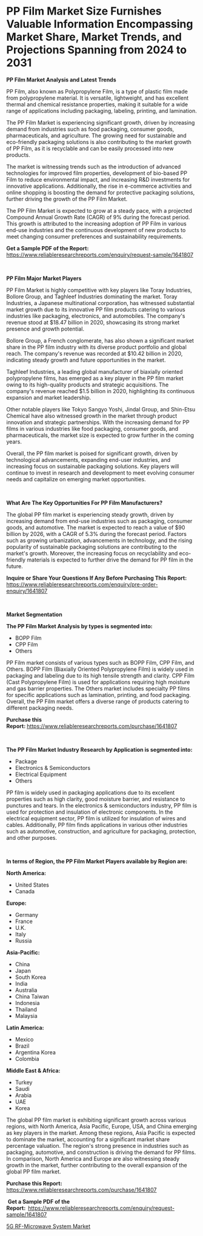 <p><h1>PP Film Market Size Furnishes Valuable Information Encompassing Market Share, Market Trends, and Projections Spanning from 2024 to 2031</h1></p><p><strong>PP Film Market Analysis and Latest Trends</strong></p>
<p><p>PP Film, also known as Polypropylene Film, is a type of plastic film made from polypropylene material. It is versatile, lightweight, and has excellent thermal and chemical resistance properties, making it suitable for a wide range of applications including packaging, labeling, printing, and lamination.</p><p>The PP Film Market is experiencing significant growth, driven by increasing demand from industries such as food packaging, consumer goods, pharmaceuticals, and agriculture. The growing need for sustainable and eco-friendly packaging solutions is also contributing to the market growth of PP Film, as it is recyclable and can be easily processed into new products.</p><p>The market is witnessing trends such as the introduction of advanced technologies for improved film properties, development of bio-based PP Film to reduce environmental impact, and increasing R&D investments for innovative applications. Additionally, the rise in e-commerce activities and online shopping is boosting the demand for protective packaging solutions, further driving the growth of the PP Film Market.</p><p>The PP Film Market is expected to grow at a steady pace, with a projected Compound Annual Growth Rate (CAGR) of 9% during the forecast period. This growth is attributed to the increasing adoption of PP Film in various end-use industries and the continuous development of new products to meet changing consumer preferences and sustainability requirements.</p></p>
<p><strong>Get a Sample PDF of the Report:&nbsp;</strong> <a href="https://www.reliableresearchreports.com/enquiry/request-sample/1641807">https://www.reliableresearchreports.com/enquiry/request-sample/1641807</a></p>
<p>&nbsp;</p>
<p><strong>PP Film Major Market Players</strong></p>
<p><p>PP Film Market is highly competitive with key players like Toray Industries, Bollore Group, and Taghleef Industries dominating the market. Toray Industries, a Japanese multinational corporation, has witnessed substantial market growth due to its innovative PP film products catering to various industries like packaging, electronics, and automobiles. The company's revenue stood at $18.47 billion in 2020, showcasing its strong market presence and growth potential.</p><p>Bollore Group, a French conglomerate, has also shown a significant market share in the PP film industry with its diverse product portfolio and global reach. The company's revenue was recorded at $10.42 billion in 2020, indicating steady growth and future opportunities in the market.</p><p>Taghleef Industries, a leading global manufacturer of biaxially oriented polypropylene films, has emerged as a key player in the PP film market owing to its high-quality products and strategic acquisitions. The company's revenue reached $1.5 billion in 2020, highlighting its continuous expansion and market leadership.</p><p>Other notable players like Tokyo Sangyo Yoshi, Jindal Group, and Shin-Etsu Chemical have also witnessed growth in the market through product innovation and strategic partnerships. With the increasing demand for PP films in various industries like food packaging, consumer goods, and pharmaceuticals, the market size is expected to grow further in the coming years.</p><p>Overall, the PP film market is poised for significant growth, driven by technological advancements, expanding end-user industries, and increasing focus on sustainable packaging solutions. Key players will continue to invest in research and development to meet evolving consumer needs and capitalize on emerging market opportunities.</p></p>
<p>&nbsp;</p>
<p><strong>What Are The Key Opportunities For PP Film Manufacturers?</strong></p>
<p><p>The global PP film market is experiencing steady growth, driven by increasing demand from end-use industries such as packaging, consumer goods, and automotive. The market is expected to reach a value of $90 billion by 2026, with a CAGR of 5.3% during the forecast period. Factors such as growing urbanization, advancements in technology, and the rising popularity of sustainable packaging solutions are contributing to the market's growth. Moreover, the increasing focus on recyclability and eco-friendly materials is expected to further drive the demand for PP film in the future.</p></p>
<p><strong>Inquire or Share Your Questions If Any Before Purchasing This Report:</strong> <a href="https://www.reliableresearchreports.com/enquiry/pre-order-enquiry/1641807">https://www.reliableresearchreports.com/enquiry/pre-order-enquiry/1641807</a></p>
<p>&nbsp;</p>
<p><strong>Market Segmentation</strong></p>
<p><strong>The PP Film Market Analysis by types is segmented into:</strong></p>
<p><ul><li>BOPP Film</li><li>CPP Film</li><li>Others</li></ul></p>
<p><p>PP Film market consists of various types such as BOPP Film, CPP Film, and Others. BOPP Film (Biaxially Oriented Polypropylene Film) is widely used in packaging and labeling due to its high tensile strength and clarity. CPP Film (Cast Polypropylene Film) is used for applications requiring high moisture and gas barrier properties. The Others market includes specialty PP films for specific applications such as lamination, printing, and food packaging. Overall, the PP Film market offers a diverse range of products catering to different packaging needs.</p></p>
<p><strong>Purchase this Report:&nbsp;</strong><a href="https://www.reliableresearchreports.com/purchase/1641807">https://www.reliableresearchreports.com/purchase/1641807</a></p>
<p>&nbsp;</p>
<p><strong>The PP Film Market Industry Research by Application is segmented into:</strong></p>
<p><ul><li>Package</li><li>Electronics & Semiconductors</li><li>Electrical Equipment</li><li>Others</li></ul></p>
<p><p>PP film is widely used in packaging applications due to its excellent properties such as high clarity, good moisture barrier, and resistance to punctures and tears. In the electronics & semiconductors industry, PP film is used for protection and insulation of electronic components. In the electrical equipment sector, PP film is utilized for insulation of wires and cables. Additionally, PP film finds applications in various other industries such as automotive, construction, and agriculture for packaging, protection, and other purposes.</p></p>
<p>&nbsp;</p>
<p><strong>In terms of Region, the PP Film Market Players available by Region are:</strong></p>
<p>
    <p> <strong> North America: </strong>
        <ul>
            <li>United States</li>
            <li>Canada</li>
        </ul>
        </p> 
    <p> <strong> Europe: </strong>
        <ul>
            <li>Germany</li>
            <li>France</li>
            <li>U.K.</li>
            <li>Italy</li>
            <li>Russia</li>
        </ul>
        </p> 
    <p> <strong> Asia-Pacific: </strong>
        <ul>
            <li>China</li>
            <li>Japan</li>
            <li>South Korea</li>
            <li>India</li>
            <li>Australia</li>
            <li>China Taiwan</li>
            <li>Indonesia</li>
            <li>Thailand</li>
            <li>Malaysia</li>
        </ul>
        </p> 
    <p> <strong> Latin America: </strong>
        <ul>
            <li>Mexico</li>
            <li>Brazil</li>
            <li>Argentina Korea</li>
            <li>Colombia</li>
        </ul>
        </p> 
    <p> <strong> Middle East & Africa: </strong>
        <ul>
            <li>Turkey</li>
            <li>Saudi</li>
            <li>Arabia</li>
            <li>UAE</li>
            <li>Korea</li>
        </ul>
    </p>
    </p>
<p><p>The global PP film market is exhibiting significant growth across various regions, with North America, Asia Pacific, Europe, USA, and China emerging as key players in the market. Among these regions, Asia Pacific is expected to dominate the market, accounting for a significant market share percentage valuation. The region's strong presence in industries such as packaging, automotive, and construction is driving the demand for PP films. In comparison, North America and Europe are also witnessing steady growth in the market, further contributing to the overall expansion of the global PP film market.</p></p>
<p><strong>Purchase this Report: </strong><a href="https://www.reliableresearchreports.com/purchase/1641807">https://www.reliableresearchreports.com/purchase/1641807</a></p>
<p>&nbsp;<strong>Get a Sample PDF of the Report:&nbsp;&nbsp;</strong><a href="https://www.reliableresearchreports.com/enquiry/request-sample/1641807">https://www.reliableresearchreports.com/enquiry/request-sample/1641807</a></p>
<p><strong></strong></p>
<p><p><a href="https://woozy-pyroraptor-a1f.notion.site/5G-RF-Microwave-System-Market-Analysis-Examines-its-Scope-on-Growth-Opportunities-and-Forecasted-Tr-99c4ac37afb04286b8a1a877561a36c8">5G RF-Microwave System Market</a></p></p>
